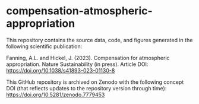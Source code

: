 # compensation-atmospheric-appropriation
This repository contains the source data, code, and figures generated in the following scientific publication:

Fanning, A.L. and Hickel, J. (2023). Compensation for atmospheric appropriation. Nature Sustainability (in press). Article DOI: https://doi.org/10.1038/s41893-023-01130-8

This GitHub repository is archived on Zenodo with the following concept DOI (that reflects updates to the repository version through time): https://doi.org/10.5281/zenodo.7779453

